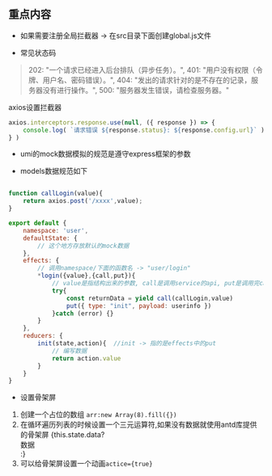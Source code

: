 ## 重点内容

* 如果需要注册全局拦截器 -> 在src目录下面创建global.js文件

* 常见状态码
  
> 202: "一个请求已经进入后台排队（异步任务）。",
  401: "用户没有权限（令牌、用户名、密码错误）。",
  404: "发出的请求针对的是不存在的记录，服务器没有进行操作。",
  500: "服务器发生错误，请检查服务器。"

axios设置拦截器
```js
axios.interceptors.response.use(null, ({ response }) => {
    console.log( `请求错误 ${response.status}: ${response.config.url}` )
} )
```

* umi的mock数据模拟的规范是遵守express框架的参数

* models数据规范如下

```js

function callLogin(value){
    return axios.post('/xxxx',value);
}

export default {
    namespace: 'user',
    defaultState: {
        // 这个地方存放默认的mock数据
    },
    effects: {
        // 调用namespace/下面的函数名 -> "user/login"
        *login({value},{call,put}){
            // value是指结构出来的参数, call是调用service的api, put是调用完call之后再去派发的action
            try{
                const returnData = yield call(callLogin,value)
                put({ type: "init", payload: userinfo })
            }catch (error) {}
        }
    },
    reducers: {
        init(state,action){  //init -> 指的是effects中的put
            // 编写数据
            return action.value
        }
    }
}
```

* 设置骨架屏

1. 创建一个占位的数组 `arr:new Array(8).fill({})`
2. 在循环遍历列表的时候设置一个三元运算符,如果没有数据就使用antd库提供的骨架屏 {this.state.data?<div>数据</div>:<Skeleton active={true} />}
3. 可以给骨架屏设置一个动画`actice={true}`